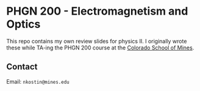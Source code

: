 # PHGN 200 - Electromagnetism and Optics

This repo contains my own review slides for physics II. I originally wrote these while TA-ing the PHGN 200 course at the [Colorado School of Mines](https://physics.mines.edu).

## Contact

Email: `nkostin@mines.edu`
